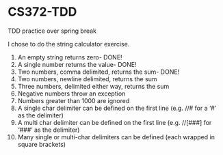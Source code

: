 # CS372-TDD
TDD practice over spring break

I chose to do the string calculator exercise. 

1. An empty string returns zero- DONE!
2. A single number returns the value- DONE!
3. Two numbers, comma delimited, returns the sum- DONE!
4. Two numbers, newline delimited, returns the sum
5. Three numbers, delimited either way, returns the sum
6. Negative numbers throw an exception
7. Numbers greater than 1000 are ignored
8. A single char delimiter can be defined on the first line (e.g. //# for a ‘#’ as the delimiter)
9. A multi char delimiter can be defined on the first line (e.g. //[###] for ‘###’ as the delimiter)
10. Many single or multi-char delimiters can be defined (each wrapped in square brackets)
